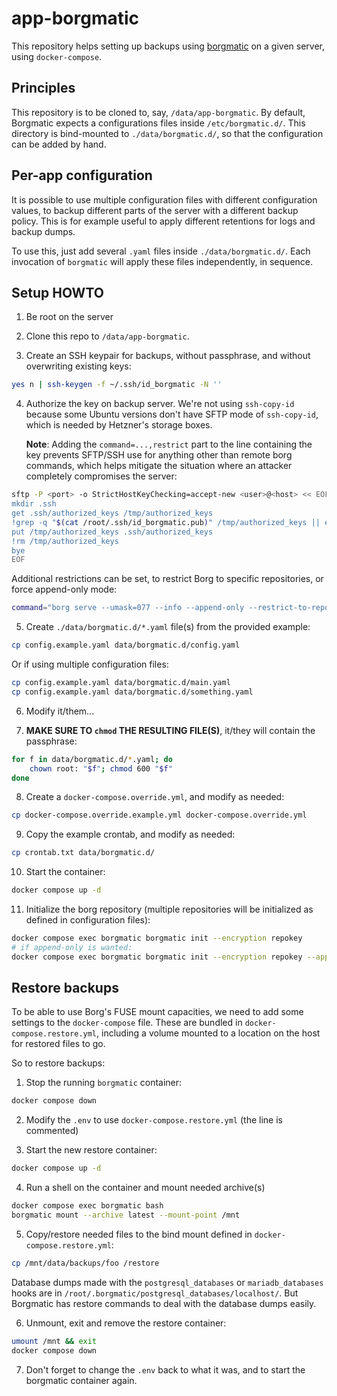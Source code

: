 # app-borgmatic

This repository helps setting up backups using [borgmatic](https://torsion.org/borgmatic/) on a given server, using `docker-compose`.

## Principles

This repository is to be cloned to, say, `/data/app-borgmatic`.
By default, Borgmatic expects a configurations files inside `/etc/borgmatic.d/`.
This directory is bind-mounted to `./data/borgmatic.d/`, so that the configuration can be added by hand.

## Per-app configuration

It is possible to use multiple configuration files with different configuration values, to backup different parts of the server with a different backup policy.
This is for example useful to apply different retentions for logs and backup dumps.

To use this, just add several `.yaml` files inside `./data/borgmatic.d/`.
Each invocation of `borgmatic` will apply these files independently, in sequence.

## Setup HOWTO

1. Be root on the server

2. Clone this repo to `/data/app-borgmatic`.

3. Create an SSH keypair for backups, without passphrase, and without overwriting existing keys:
```sh
yes n | ssh-keygen -f ~/.ssh/id_borgmatic -N ''
```

4. Authorize the key on backup server.
   We're not using `ssh-copy-id` because some Ubuntu versions don't have SFTP mode of
   `ssh-copy-id`, which is needed by Hetzner's storage boxes.

   **Note**: Adding the `command=...,restrict` part to the line containing the key prevents SFTP/SSH use for anything other than remote borg commands, which helps mitigate the situation where an attacker completely compromises the server:
```sh
sftp -P <port> -o StrictHostKeyChecking=accept-new <user>@<host> << EOF
mkdir .ssh
get .ssh/authorized_keys /tmp/authorized_keys
!grep -q "$(cat /root/.ssh/id_borgmatic.pub)" /tmp/authorized_keys || echo 'command="borg serve --umask=077 --info",restrict' $(cat /root/.ssh/id_borgmatic.pub) >> /tmp/authorized_keys
put /tmp/authorized_keys .ssh/authorized_keys
!rm /tmp/authorized_keys
bye
EOF
```
   Additional restrictions can be set, to restrict Borg to specific repositories, or force append-only mode:
```sh
command="borg serve --umask=077 --info --append-only --restrict-to-repository /home/something.borg/ --restrict-to-repository /home/something-else.borg/",restrict ssh-rsa ...
```

5. Create `./data/borgmatic.d/*.yaml` file(s) from the provided example:
```sh
cp config.example.yaml data/borgmatic.d/config.yaml
```
   Or if using multiple configuration files:
```sh
cp config.example.yaml data/borgmatic.d/main.yaml
cp config.example.yaml data/borgmatic.d/something.yaml
```

6. Modify it/them...

7. **MAKE SURE TO `chmod` THE RESULTING FILE(S)**, it/they will contain the passphrase:
```sh
for f in data/borgmatic.d/*.yaml; do
    chown root: "$f"; chmod 600 "$f"
done
```

8. Create a `docker-compose.override.yml`, and modify as needed:
```sh
cp docker-compose.override.example.yml docker-compose.override.yml
```

9. Copy the example crontab, and modify as needed:
```sh
cp crontab.txt data/borgmatic.d/
```

10. Start the container:
```sh
docker compose up -d
```

11. Initialize the borg repository (multiple repositories will be initialized as defined in configuration files):
```sh
docker compose exec borgmatic borgmatic init --encryption repokey
# if append-only is wanted:
docker compose exec borgmatic borgmatic init --encryption repokey --append-only
```

## Restore backups

To be able to use Borg's FUSE mount capacities, we need to add some settings to the `docker-compose` file.
These are bundled in `docker-compose.restore.yml`, including a volume mounted to a location on the host for restored files to go.

So to restore backups:

1. Stop the running `borgmatic` container:
```sh
docker compose down
```

2. Modify the `.env` to use `docker-compose.restore.yml` (the line is commented)

3. Start the new restore container:
```sh
docker compose up -d
```

4. Run a shell on the container and mount needed archive(s)
```sh
docker compose exec borgmatic bash
borgmatic mount --archive latest --mount-point /mnt
```

5. Copy/restore needed files to the bind mount defined in `docker-compose.restore.yml`:
```sh
cp /mnt/data/backups/foo /restore
```
   Database dumps made with the `postgresql_databases` or `mariadb_databases` hooks are in `/root/.borgmatic/postgresql_databases/localhost/`.
   But Borgmatic has restore commands to deal with the database dumps easily.

6. Unmount, exit and remove the restore container:
```sh
umount /mnt && exit
docker compose down
```

7. Don't forget to change the `.env` back to what it was, and to start the borgmatic container again.
